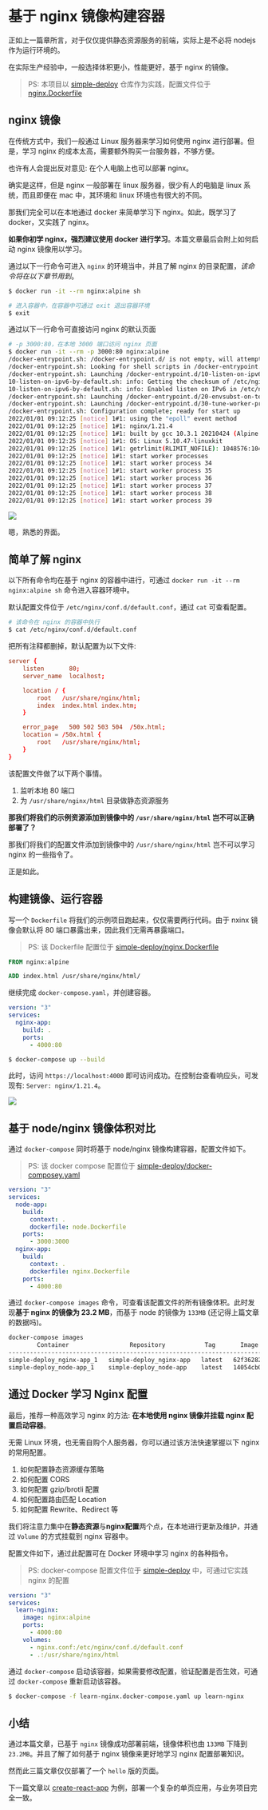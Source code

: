 # 基于 nginx 镜像构建容器

正如上一篇章所言，对于仅仅提供静态资源服务的前端，实际上是不必将 nodejs 作为运行环境的。

在实际生产经验中，一般选择体积更小，性能更好，基于 nginx 的镜像。

> PS: 本项目以 [simple-deploy](https://github.com/shfshanyue/simple-deploy) 仓库作为实践，配置文件位于 [nginx.Dockerfile](https://github.com/shfshanyue/simple-deploy/blob/master/nginx.Dockerfile)

## nginx 镜像

在传统方式中，我们一般通过 Linux 服务器来学习如何使用 nginx 进行部署。但是，学习 nginx 的成本太高，需要额外购买一台服务器，不够方便。

也许有人会提出反对意见: 在个人电脑上也可以部署 nginx。

确实是这样，但是 nginx 一般部署在 linux 服务器，很少有人的电脑是 linux 系统，而且即便在 mac 中，其环境和 linux 环境也有很大的不同。

那我们完全可以在本地通过 docker 来简单学习下 nginx。如此，既学习了 docker，又实践了 nginx。

**如果你初学 nginx，强烈建议使用 docker 进行学习**。本篇文章最后会附上如何启动 nginx 镜像用以学习。

通过以下一行命令可进入 `nginx` 的环境当中，并且了解 nginx 的目录配置，*该命令将在以下章节用到*。

``` bash
$ docker run -it --rm nginx:alpine sh

# 进入容器中，在容器中可通过 exit 退出容器环境
$ exit
```

通过以下一行命令可直接访问 nginx 的默认页面

``` bash
# -p 3000:80，在本地 3000 端口访问 nginx 页面
$ docker run -it --rm -p 3000:80 nginx:alpine
/docker-entrypoint.sh: /docker-entrypoint.d/ is not empty, will attempt to perform configuration
/docker-entrypoint.sh: Looking for shell scripts in /docker-entrypoint.d/
/docker-entrypoint.sh: Launching /docker-entrypoint.d/10-listen-on-ipv6-by-default.sh
10-listen-on-ipv6-by-default.sh: info: Getting the checksum of /etc/nginx/conf.d/default.conf
10-listen-on-ipv6-by-default.sh: info: Enabled listen on IPv6 in /etc/nginx/conf.d/default.conf
/docker-entrypoint.sh: Launching /docker-entrypoint.d/20-envsubst-on-templates.sh
/docker-entrypoint.sh: Launching /docker-entrypoint.d/30-tune-worker-processes.sh
/docker-entrypoint.sh: Configuration complete; ready for start up
2022/01/01 09:12:25 [notice] 1#1: using the "epoll" event method
2022/01/01 09:12:25 [notice] 1#1: nginx/1.21.4
2022/01/01 09:12:25 [notice] 1#1: built by gcc 10.3.1 20210424 (Alpine 10.3.1_git20210424) 
2022/01/01 09:12:25 [notice] 1#1: OS: Linux 5.10.47-linuxkit
2022/01/01 09:12:25 [notice] 1#1: getrlimit(RLIMIT_NOFILE): 1048576:1048576
2022/01/01 09:12:25 [notice] 1#1: start worker processes
2022/01/01 09:12:25 [notice] 1#1: start worker process 34
2022/01/01 09:12:25 [notice] 1#1: start worker process 35
2022/01/01 09:12:25 [notice] 1#1: start worker process 36
2022/01/01 09:12:25 [notice] 1#1: start worker process 37
2022/01/01 09:12:25 [notice] 1#1: start worker process 38
2022/01/01 09:12:25 [notice] 1#1: start worker process 39

```

![](https://cdn.jsdelivr.net/gh/shfshanyue/assets/2022-01-01/clipboard-2503.ad02e7.webp)

嗯，熟悉的界面。

## 简单了解 nginx

以下所有命令均在基于 nginx 的容器中进行，可通过 `docker run -it --rm nginx:alpine sh` 命令进入容器环境中。

默认配置文件位于 `/etc/nginx/conf.d/default.conf`，通过 `cat` 可查看配置。

``` bash
# 该命令在 nginx 的容器中执行
$ cat /etc/nginx/conf.d/default.conf
```

把所有注释都删掉，默认配置为以下文件:

``` conf
server {
    listen       80;
    server_name  localhost;

    location / {
        root   /usr/share/nginx/html;
        index  index.html index.htm;
    }

    error_page   500 502 503 504  /50x.html;
    location = /50x.html {
        root   /usr/share/nginx/html;
    }
}
```

该配置文件做了以下两个事情。

1. 监听本地 80 端口
1. 为 `/usr/share/nginx/html` 目录做静态资源服务

**那我们将我们的示例资源添加到镜像中的 `/usr/share/nginx/html` 岂不可以正确部署了？**

那我们将我们的配置文件添加到镜像中的 `/usr/share/nginx/html` 岂不可以学习 nginx 的一些指令了。

正是如此。

## 构建镜像、运行容器

写一个 `Dockerfile` 将我们的示例项目跑起来，仅仅需要两行代码。由于 nxinx 镜像会默认将 80 端口暴露出来，因此我们无需再暴露端口。

> PS: 该 Dockerfile 配置位于 [simple-deploy/nginx.Dockerfile](https://github.com/shfshanyue/simple-deploy/blob/master/nginx.Dockerfile)

``` dockerfile
FROM nginx:alpine

ADD index.html /usr/share/nginx/html/
```

继续完成 `docker-compose.yaml`，并创建容器。

``` yaml
version: "3"
services:
  nginx-app:
    build: .
    ports:
      - 4000:80
```

``` bash
$ docker-compose up --build
```

此时，访问 `https://localhost:4000` 即可访问成功。在控制台查看响应头，可发现有: `Server: nginx/1.21.4`。

![](https://cdn.jsdelivr.net/gh/shfshanyue/assets/2022-01-02/clipboard-6010.941d93.webp)

## 基于 node/nginx 镜像体积对比

通过 `docker-compose` 同时将基于 node/nginx 镜像构建容器，配置文件如下。

> PS: 该 docker compose 配置位于 [simple-deploy/docker-composey.yaml](https://github.com/shfshanyue/simple-deploy/blob/master/docker-compose.yaml)

``` yaml
version: "3"
services:
  node-app:
    build:
      context: .
      dockerfile: node.Dockerfile
    ports:
      - 3000:3000
  nginx-app:
    build:
      context: .
      dockerfile: nginx.Dockerfile
    ports:
      - 4000:80
```

通过 `docker-compose images` 命令，可查看该配置文件的所有镜像体积。此时发现**基于 nginx 的镜像为 23.2 MB**，而基于 node 的镜像为 `133MB` (还记得上篇文章的数据吗)。

``` bash
docker-compose images
        Container                 Repository           Tag       Image Id      Size
-------------------------------------------------------------------------------------
simple-deploy_nginx-app_1   simple-deploy_nginx-app   latest   62f362825a0a   23.2 MB
simple-deploy_node-app_1    simple-deploy_node-app    latest   14054cb0f1d8   133 MB
```

## 通过 Docker 学习 Nginx 配置

最后，推荐一种高效学习 nginx 的方法: **在本地使用 nginx 镜像并挂载 nginx 配置启动容器**。

无需 Linux 环境，也无需自购个人服务器，你可以通过该方法快速掌握以下 nginx 的常用配置。

1. 如何配置静态资源缓存策略
1. 如何配置 CORS
1. 如何配置 gzip/brotli 配置
1. 如何配置路由匹配 Location
1. 如何配置 Rewrite、Redirect 等

我们将注意力集中在**静态资源**与**nginx配置**两个点，在本地进行更新及维护，并通过 `Volume` 的方式挂载到 nginx 容器中。

配置文件如下，通过此配置可在 Docker 环境中学习 nginx 的各种指令。

> PS: docker-compose 配置文件位于 [simple-deploy](https://github.com/shfshanyue/simple-deploy/blob/master/learn-nginx.docker-compose.yaml) 中，可通过它实践 nginx 的配置

``` yaml
version: "3"
services:
  learn-nginx:
    image: nginx:alpine
    ports:
      - 4000:80
    volumes:
      - nginx.conf:/etc/nginx/conf.d/default.conf
      - .:/usr/share/nginx/html
```

通过 `docker-compose` 启动该容器，如果需要修改配置，验证配置是否生效，可通过 `docker-compose` 重新启动该容器。

``` bash
$ docker-compose -f learn-nginx.docker-compose.yaml up learn-nginx
```

## 小结

通过本篇文章，已基于 `nginx` 镜像成功部署前端，镜像体积也由 `133MB` 下降到 `23.2MB`。并且了解了如何基于 nginx 镜像来更好地学习 nginx 配置部署知识。

然而此三篇文章仅仅部署了一个 `hello` 版的页面。

下一篇文章以 [create-react-app](https://github.com/facebook/create-react-app) 为例，部署一个复杂的单页应用，与业务项目完全一致。

